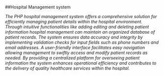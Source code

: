 ##Hospital Management system

*The PHP hospital management system offers a comprehensive solution for efficiently managing patient details within the hospital environment. Through intuitive functionalities like adding editing and deleting patient information hospital management can maintain an organized database of patient records. The system ensures data accuracy and integrity by implementing validation checks for input fields such as phone numbers and email addresses. A user-friendly interface facilitates easy navigation allowing management to swiftly access and modify patient records as needed. By providing a centralized platform for overseeing patient information the system enhances operational efficiency and contributes to the delivery of quality healthcare services within the hospital.*
